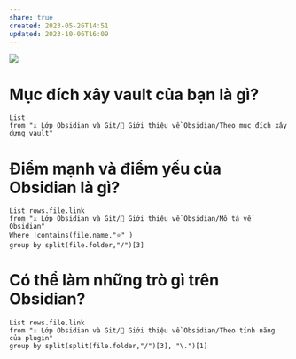 ```yaml
---
share: true
created: 2023-05-26T14:51
updated: 2023-10-06T16:09
---
```

![](https://obsidian.md/images/screenshot-1.0-hero-combo.png) 
# Mục đích xây vault của bạn là gì?
```dataview
List
from "⚔️ Lớp Obsidian và Git/💎 Giới thiệu về Obsidian/Theo mục đích xây dựng vault" 
```
# Điểm mạnh và điểm yếu của Obsidian là gì?
```dataview
List rows.file.link
from "⚔️ Lớp Obsidian và Git/💎 Giới thiệu về Obsidian/Mô tả về Obsidian" 
Where !contains(file.name,"⭐" )
group by split(file.folder,"/")[3] 
```

# Có thể làm những trò gì trên Obsidian?
```dataview
List rows.file.link
from "⚔️ Lớp Obsidian và Git/💎 Giới thiệu về Obsidian/Theo tính năng của plugin" 
group by split(split(file.folder,"/")[3], "\.")[1] 
```
